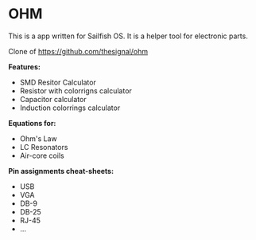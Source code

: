 # OHM
This is a app written for Sailfish OS. It is a helper tool for electronic parts.

Clone of https://github.com/thesignal/ohm

**Features:**
- SMD Resitor Calculator
- Resistor with colorrigns calculator
- Capacitor calculator
- Induction colorrings calculator

**Equations for:**
- Ohm's Law
- LC Resonators
- Air-core coils

**Pin assignments cheat-sheets:**
- USB
- VGA
- DB-9
- DB-25
- RJ-45
- ...
